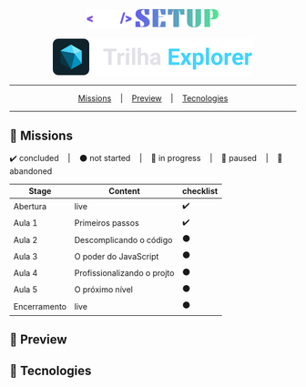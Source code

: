 <p align="center">
  <!-- <img width="46%" src="../../.github/cover-habits.png" alt="capa do projeto" > -->
  <img width="46%" src="../../.github/nlw-setup-logo.svg" alt="Logo NLW Setup" > <br><br>
  <img  src="../../.github/explorer-logo.svg" alt="ícone da trilha explorer" > 
</p>

---

<p align="center">
  <!-- <a href="https://nlw-esports-explorer-lucianakyoko.netlify.app/">Link</a> &nbsp;&nbsp;&nbsp;|&nbsp;&nbsp;&nbsp; -->
  <a href="#-missions">Missions</a> &nbsp;&nbsp;&nbsp;|&nbsp;&nbsp;&nbsp;
  <a href="#-preview">Preview</a> &nbsp;&nbsp;&nbsp;|&nbsp;&nbsp;&nbsp;
  <a href="#-tecnologies">Tecnologies</a>
</p>

---

## 🚀 Missions

<p>
  ✔️ concluded &nbsp;&nbsp;&nbsp;|&nbsp;&nbsp;&nbsp;
  ⚫ not started &nbsp;&nbsp;&nbsp;|&nbsp;&nbsp;&nbsp;
  🔵 in progress &nbsp;&nbsp;&nbsp;|&nbsp;&nbsp;&nbsp;
  🔶 paused &nbsp;&nbsp;&nbsp;|&nbsp;&nbsp;&nbsp;
  🔴 abandoned 
</p>

| Stage | Content | checklist |
| --- | --- | --- |
| Abertura | live | ✔️ |
| Aula 1 | Primeiros passos | ✔️ |
| Aula 2 | Descomplicando o código | ⚫ |
| Aula 3 | O poder do JavaScript | ⚫ |
| Aula 4 | Profissionalizando o projto | ⚫ |
| Aula 5 | O próximo nível | ⚫ |
| Encerramento | live | ⚫ |

## 🎉 Preview

## 🔨 Tecnologies